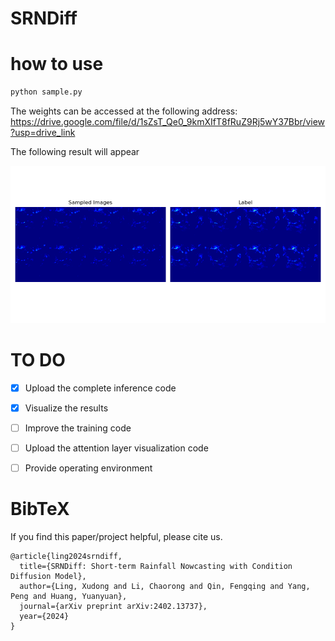 # SRNDiff

# how to use



```python
python sample.py
```

The weights can be accessed at the following address:
https://drive.google.com/file/d/1sZsT_Qe0_9kmXIfT8fRuZ9Rj5wY37Bbr/view?usp=drive_link



The following result will appear

![lable](sampled_images_and_label.png)



# TO DO
- [x] Upload the complete inference code
- [x] Visualize the results
- [ ] Improve the training code
- [ ] Upload the attention layer visualization code
- [ ] Provide operating environment



# BibTeX
If you find this paper/project helpful, please cite us.

```
@article{ling2024srndiff,
  title={SRNDiff: Short-term Rainfall Nowcasting with Condition Diffusion Model},
  author={Ling, Xudong and Li, Chaorong and Qin, Fengqing and Yang, Peng and Huang, Yuanyuan},
  journal={arXiv preprint arXiv:2402.13737},
  year={2024}
}
```